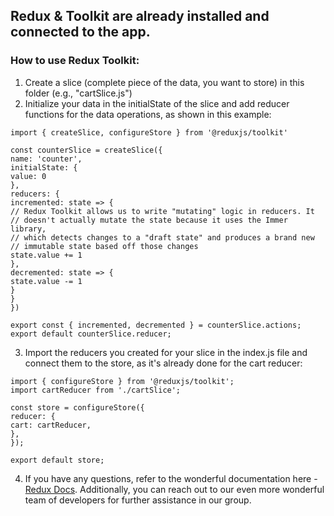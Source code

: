 ## Redux & Toolkit are already installed and connected to the app.

### How to use Redux Toolkit:

1. Create a slice (complete piece of the data, you want to store) in this folder (e.g., "cartSlice.js")
2. Initialize your data in the initialState of the slice and add reducer functions for the data operations, as shown in this example:

```
import { createSlice, configureStore } from '@reduxjs/toolkit'

const counterSlice = createSlice({
name: 'counter',
initialState: {
value: 0
},
reducers: {
incremented: state => {
// Redux Toolkit allows us to write "mutating" logic in reducers. It
// doesn't actually mutate the state because it uses the Immer library,
// which detects changes to a "draft state" and produces a brand new
// immutable state based off those changes
state.value += 1
},
decremented: state => {
state.value -= 1
}
}
})

export const { incremented, decremented } = counterSlice.actions;
export default counterSlice.reducer;

```

3. Import the reducers you created for your slice in the index.js file and connect them to the store, as it's already done for the cart reducer:

```
import { configureStore } from '@reduxjs/toolkit';
import cartReducer from './cartSlice';

const store = configureStore({
reducer: {
cart: cartReducer,
},
});

export default store;
```

4. If you have any questions, refer to the wonderful documentation here - [Redux Docs](https://redux-toolkit.js.org/introduction/getting-started).
   Additionally, you can reach out to our even more wonderful team of developers for further assistance in our group.
